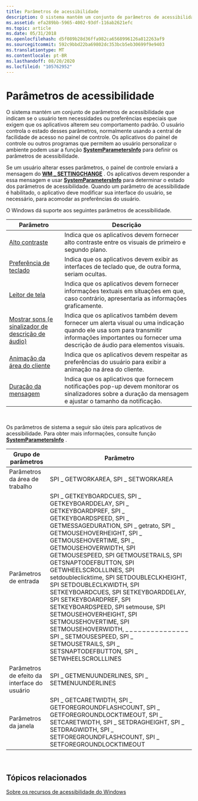 ```yaml
---
title: Parâmetros de acessibilidade
description: O sistema mantém um conjunto de parâmetros de acessibilidade que indicam se o usuário tem necessidades ou preferências especiais que exigem que os aplicativos alterem seu comportamento padrão.
ms.assetid: efa289bb-5965-4002-93df-116ab2621efc
ms.topic: article
ms.date: 05/31/2018
ms.openlocfilehash: d5f089b28d36ffa982ca6568996126a812263af9
ms.sourcegitcommit: 592c9bbd22ba69802dc353bcb5eb30699f9e9403
ms.translationtype: MT
ms.contentlocale: pt-BR
ms.lasthandoff: 08/20/2020
ms.locfileid: "105762952"
---
```

# <a name="accessibility-parameters"></a>Parâmetros de acessibilidade

O sistema mantém um conjunto de parâmetros de acessibilidade que indicam se o usuário tem necessidades ou preferências especiais que exigem que os aplicativos alterem seu comportamento padrão. O usuário controla o estado desses parâmetros, normalmente usando a central de facilidade de acesso no painel de controle. Os aplicativos do painel de controle ou outros programas que permitem ao usuário personalizar o ambiente podem usar a função [**SystemParametersInfo**](/windows/desktop/api/winuser/nf-winuser-systemparametersinfoa) para definir os parâmetros de acessibilidade.

Se um usuário alterar esses parâmetros, o painel de controle enviará a mensagem do [**WM \_ SETTINGCHANGE**](/windows/desktop/winmsg/wm-settingchange) . Os aplicativos devem responder a essa mensagem e usar [**SystemParametersInfo**](/windows/desktop/api/winuser/nf-winuser-systemparametersinfoa) para determinar o estado dos parâmetros de acessibilidade. Quando um parâmetro de acessibilidade é habilitado, o aplicativo deve modificar sua interface do usuário, se necessário, para acomodar as preferências do usuário.

O Windows dá suporte aos seguintes parâmetros de acessibilidade.



| Parâmetro                                                                    | Descrição                                                                                                                                                                    |
|------------------------------------------------------------------------------|--------------------------------------------------------------------------------------------------------------------------------------------------------------------------------|
| [Alto contraste](high-contrast-parameter.md)                                 | Indica que os aplicativos devem fornecer alto contraste entre os visuais de primeiro e segundo plano.                                                                            |
| [Preferência de teclado](keyboard-preference-parameter.md)                     | Indica que os aplicativos devem exibir as interfaces de teclado que, de outra forma, seriam ocultas.                                                                                 |
| [Leitor de tela](screen-reader-parameter.md)                                 | Indica que os aplicativos devem fornecer informações textuais em situações em que, caso contrário, apresentaria as informações graficamente.                                     |
| [Mostrar sons (e sinalizador de descrição de áudio)](showsounds-parameter.md) | Indica que os aplicativos também devem fornecer um alerta visual ou uma indicação quando ele usa som para transmitir informações importantes ou fornecer uma descrição de áudio para elementos visuais. |
| [Animação da área do cliente](client-area-animation.md)                           | Indica que os aplicativos devem respeitar as preferências do usuário para exibir a animação na área do cliente.                                                                       |
| [Duração da mensagem](message-duration.md)                                     | Indica que os aplicativos que fornecem notificações pop-up devem monitorar os sinalizadores sobre a duração da mensagem e ajustar o tamanho da notificação.                                  |



 

Os parâmetros de sistema a seguir são úteis para aplicativos de acessibilidade. Para obter mais informações, consulte função [**SystemParametersInfo**](/windows/desktop/api/winuser/nf-winuser-systemparametersinfoa) .



| Grupo de parâmetros      | Parâmetro                                                                                                                                                                                                                                                                                                                                                                                                                                                                                                                                                                                                                                                         |
|----------------------|-------------------------------------------------------------------------------------------------------------------------------------------------------------------------------------------------------------------------------------------------------------------------------------------------------------------------------------------------------------------------------------------------------------------------------------------------------------------------------------------------------------------------------------------------------------------------------------------------------------------------------------------------------------------|
| Parâmetros da área de trabalho   | SPI \_ GETWORKAREA, SPI \_ SETWORKAREA                                                                                                                                                                                                                                                                                                                                                                                                                                                                                                                                                                                                                                |
| Parâmetros de entrada     | SPI \_ GETKEYBOARDCUES, SPI \_ GETKEYBOARDDELAY, SPI \_ GETKEYBOARDPREF, SPI \_ GETKEYBOARDSPEED, SPI \_ GETMESSAGEDURATION, SPI \_ getrato, SPI \_ GETMOUSEHOVERHEIGHT, SPI \_ GETMOUSEHOVERTIME, SPI \_ GETMOUSEHOVERWIDTH, SPI GETMOUSESPEED, SPI GETMOUSETRAILS, SPI GETSNAPTODEFBUTTON, SPI GETWHEELSCROLLLINES, SPI setdoubleclicktime, SPI SETDOUBLECLKHEIGHT, SPI SETDOUBLECLKWIDTH, SPI SETKEYBOARDCUES, SPI SETKEYBOARDDELAY, SPI SETKEYBOARDPREF, SPI SETKEYBOARDSPEED, SPI setmouse, SPI SETMOUSEHOVERHEIGHT, SPI SETMOUSEHOVERTIME, SPI SETMOUSEHOVERWIDTH, \_ \_ \_ \_ \_ \_ \_ \_ \_ \_ \_ \_ \_ \_ \_ SPI \_ SETMOUSESPEED, SPI \_ SETMOUSETRAILS, SPI \_ SETSNAPTODEFBUTTON, SPI \_ SETWHEELSCROLLLINES |
| Parâmetros de efeito da interface do usuário | SPI \_ GETMENUUNDERLINES, SPI \_ SETMENUUNDERLINES                                                                                                                                                                                                                                                                                                                                                                                                                                                                                                                                                                                                                    |
| Parâmetros da janela    | SPI \_ GETCARETWIDTH, SPI \_ GETFOREGROUNDFLASHCOUNT, SPI \_ GETFOREGROUNDLOCKTIMEOUT, SPI \_ SETCARETWIDTH, SPI \_ SETDRAGHEIGHT, SPI \_ SETDRAGWIDTH, SPI \_ SETFOREGROUNDFLASHCOUNT, SPI \_ SETFOREGROUNDLOCKTIMEOUT                                                                                                                                                                                                                                                                                                                                                                                                                                                           |



 

## <a name="related-topics"></a>Tópicos relacionados

<dl> <dt>

[Sobre os recursos de acessibilidade do Windows](about-windows-accessibility-features.md)
</dt> </dl>

 

 